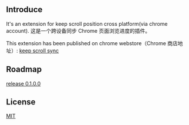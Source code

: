 ## Introduce

It's an extension for keep scroll position cross platform(via chrome account).
这是一个跨设备同步 Chrome 页面浏览进度的插件。

This extension has been published on chrome webstore（Chrome 商店地址）: [keep scroll sync](https://chrome.google.com/webstore/detail/keep-scroll-sync/lblfgppmhibloglgndekfdhmbfbdlndl)


## Roadmap

[release 0.1.0.0](https://github.com/Deguang/keep-scroll-sync/issues/1)


## License

[MIT](LICENSE)
